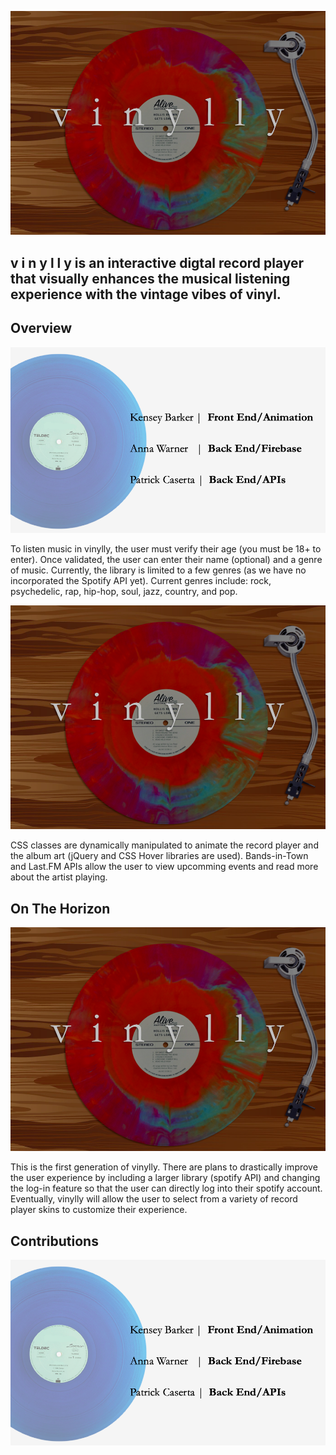 ![vinylly_title](/assets/images/readMe/vinylly.png)

##  v i n y l l y  is an interactive digtal record player that visually enhances the musical listening experience with the vintage vibes of vinyl.

##  Overview

![vinylly_slide2](/assets/images/readMe/slide1.png)

To listen music in vinylly, the user must verify their age (you must be 18+ to enter). Once validated, the user can enter their name (optional) and a genre of music. Currently, the library is limited to a few genres (as we have no incorporated the Spotify API yet). Current genres include: rock, psychedelic, rap, hip-hop, soul, jazz, country, and pop.

![vinylly_slide3](/assets/images/readMe/vinylly.png)

CSS classes are dynamically manipulated to animate the record player and the album art (jQuery and CSS Hover libraries are used). Bands-in-Town and Last.FM APIs allow the user to view upcomming events and read more about the artist playing.

##  On The Horizon

![vinylly_slide4](/assets/images/readMe/vinylly.png)

This is the first generation of vinylly. There are plans to drastically improve the user experience by including a larger library (spotify API) and changing the log-in feature so that the user can directly log into their spotify account. Eventually, vinylly will allow the user to select from a variety of record player skins to customize their experience.

## Contributions

![vinylly](/assets/images/readMe/slide1.png)